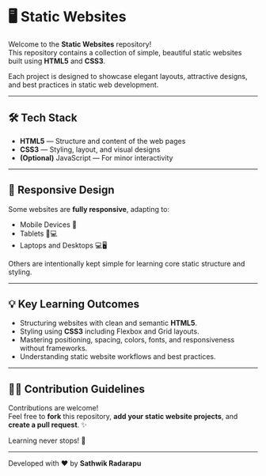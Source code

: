 # 🖥️ Static Websites

Welcome to the **Static Websites** repository!  
This repository contains a collection of simple, beautiful static websites built using **HTML5** and **CSS3**.

Each project is designed to showcase elegant layouts, attractive designs, and best practices in static web development.

---

## 🛠️ Tech Stack

- **HTML5** — Structure and content of the web pages
- **CSS3** — Styling, layout, and visual designs
- **(Optional)** JavaScript — For minor interactivity

---


## 📱 Responsive Design

Some websites are **fully responsive**, adapting to:
- Mobile Devices 📱
- Tablets 📱💻
- Laptops and Desktops 💻🖥️

Others are intentionally kept simple for learning core static structure and styling.

---


## 💡 Key Learning Outcomes

- Structuring websites with clean and semantic **HTML5**.
- Styling using **CSS3** including Flexbox and Grid layouts.
- Mastering positioning, spacing, colors, fonts, and responsiveness without frameworks.
- Understanding static website workflows and best practices.

---

## 🧑‍💻 Contribution Guidelines

Contributions are welcome!  
Feel free to **fork** this repository, **add your static website projects**, and **create a pull request**. ✨

Learning never stops! 🚀

---

Developed with ❤️ by **Sathwik Radarapu**


